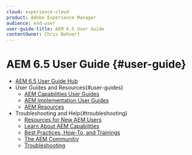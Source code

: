 ```yaml
---
cloud: experience-cloud
product: Adobe Experience Manager
audience: end-user
user-guide-title: AEM 6.5 User Guide
contentOwner: Chris Bohnert
---
```


# AEM 6.5 User Guide {#user-guide}

+ [AEM 6.5 User Guide Hub](home.md)
+ User Guides and Resources{#user-guides}
  + [AEM Capabilities User Guides](capabilities.md)
  + [AEM Implementation User Guides](implementation.md)
  + [AEM Resources](resources.md)
+ Troubleshooting and Help{#troubleshooting}
  + [Resources for New AEM Users](new.md)
  + [Learn About AEM Capabilities](learn.md)
  + [Best Practices, How-To, and Trainings](best-practice.md)
  + [The AEM Communitiy](community.md)
  + [Troubleshooting](troubleshooting.md)
